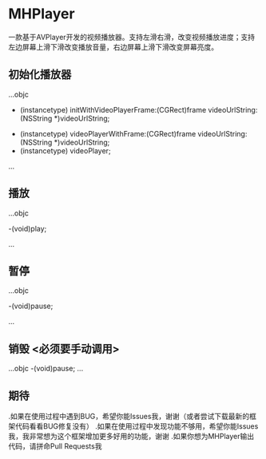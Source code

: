 # MHPlayer
一款基于AVPlayer开发的视频播放器。支持左滑右滑，改变视频播放进度；支持左边屏幕上滑下滑改变播放音量，右边屏幕上滑下滑改变屏幕亮度。

## 初始化播放器
...objc

- (instancetype) initWithVideoPlayerFrame:(CGRect)frame videoUrlString:(NSString *)videoUrlString;
+ (instancetype) videoPlayerWithFrame:(CGRect)frame videoUrlString:(NSString *)videoUrlString;
+ (instancetype) videoPlayer;

...

## 播放
...objc

-(void)play;

...

## 暂停
...objc

-(void)pause;

...

## 销毁 <必须要手动调用>
...objc
-(void)pause;
...

## 期待
.如果在使用过程中遇到BUG，希望你能Issues我，谢谢（或者尝试下载最新的框架代码看看BUG修复没有）
.如果在使用过程中发现功能不够用，希望你能Issues我，我非常想为这个框架增加更多好用的功能，谢谢
.如果你想为MHPlayer输出代码，请拼命Pull Requests我
